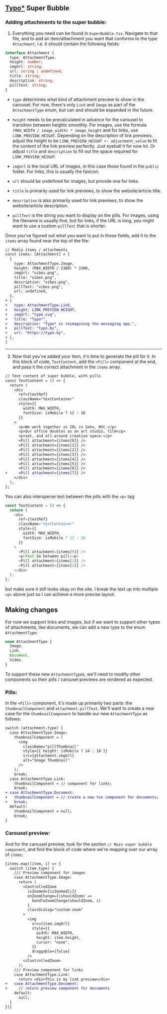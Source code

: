 ## [Typo*](https://typo.by) Super Bubble

### Adding attachments to the super bubble:

1. Everything you need can be found in `SuperBubble.tsx`. Navigate to that file, and to add an item/attachment you want that conforms to the type `Attachment`, i.e. it should contain the following fields:

```typescript
interface Attachment {
  type: AttachmentType;
  height: number;
  imgUrl: string;
  url: string | undefined;
  title: string;
  description: string;
  pillText: string;
}
```

- `type` determines what kind of attachment preview to show in the carousel. For now, there's only `Link` and `Image` as part of the `AttachmentType` enum, but can and should be expanded in the future.

- `height` needs to be precalculated in advance for the carousel to transition between heights smoothly. For images, use the formula `(MAX_WIDTH / image_width) * image_height` and for links, use `LINK_PREVIEW_HEIGHT`. Depending on the description of link previews, adjust the height to be `LINK_PREVIEW_HEIGHT +- adjustment_value` to fit the content of the link preview perfectly. Just eyeball it for now lol. Or adjust `title` and `description` to fill out the space required for `LINK_PREVIEW_HEIGHT`.

- `imgUrl` is the local URL of images, in this case those found in the `public` folder. For links, this is usually the favicon.

- `url` should be undefined for images, but provide one for links.

- `title` is primarily used for link previews, to show the website/article title.

- `description` is also primarily used for link previews, to show the website/article description.

- `pillText` is the string you want to display on the pills. For images, using the filename is usually fine, but for links, if the URL is long, you might want to use a custom `pillText` that is shorter.

Once you've figured out what you want to put in those fields, add it to the `items` array found near the top of the file:

```diff
// Media items / attachments
const items: [Attachment] = [
  {
    type: AttachmentType.Image,
    height: (MAX_WIDTH / 2300) * 2300,
    imgUrl: "vibes.png",
    title: "vibes.png",
    description: "vibes.png",
    pillText: "vibes.png",
    url: undefined,
  },
+ {
+   type: AttachmentType.Link,
+   height: LINK_PREVIEW_HEIGHT,
+   imgUrl: "typo.svg",
+   title: "Typo*",
+   description: "Typo* is reimagining the messaging app.",
+   pillText: "typo.by",
+   url: "https://typo.by",
+ },
]
```

***

2. Now that you've added your item, it's time to generate the pill for it. In this block of code, `TextContent`, add the `<Pill>` component at the end, and pass it the correct attachment in the `items` array.

```diff
// Text content of super bubble, with pills
const TextContent = () => {
  return (
    <div
      ref={textRef}
      className="textContainer"
      style={{ 
        width: MAX_WIDTH, 
        fontSize: isMobile ? 12 : 16 
      }}
    >
      <p>We work together in IRL in Soho, NYC.</p>
      <p>Our office doubles as an art studio, film</p>
      <p>set, and all-around creative space.</p>
      <Pill attachment={items[0]} />
      <Pill attachment={items[1]} />
      <Pill attachment={items[2]} />
      <Pill attachment={items[3]} />
      <Pill attachment={items[4]} />
      <Pill attachment={items[5]} />
      <Pill attachment={items[6]} />
+     <Pill attachment={items[7]} />
    </div>
  );
};
```

You can also intersperse text between the pills with the `<p>` tag:

```typescript
const TextContent = () => {
  return (
    <div
      ref={textRef}
      className="textContainer"
      style={{ 
        width: MAX_WIDTH, 
        fontSize: isMobile ? 12 : 16 
      }}
    >
      <Pill attachment={items[0]} />
      <p>Text in between pill</p>
      <Pill attachment={items[1]} />
      <Pill attachment={items[2]} />
    </div>
  );
};
```

but make sure it still looks okay on the site. I break the text up into multiple `<p>` above just so I can achieve a more precise layout.


## Making changes

For now we support links and images, but if we want to support other types of attachments, like documents, we can add a new type to the enum `AttachmentType`:

```typescript
enum AttachmentType {
  Image,
  Link,
  Document,
  Video,
}
```

To support these new `AttachmentType`s, we'll need to modify other components so their pills / carousel previews are rendered as expected.

### Pills:

In the `<Pill>` component, it's made up primarily two parts: the `thumbnailComponent` and `attachment.pillText`. We'll want to create a new case for the `thumbnailComponent` to handle our new `AttachmentType` as follows:

```diff
switch (attachment.type) {
  case AttachmentType.Image:
    thumbnailComponent = (
      <img
        className="pillThumbnail"
        style={{ height: isMobile ? 14 : 18 }}
        src={attachment.imgUrl}
        alt="Image Thumbnail"
      />
    );
    break;
  case AttachmentType.Link:
    thumbnailComponent = // component for links;
    break;
+ case AttachmentType.Document:
+   thumbnailComponent = // create a new tsx component for documents;
+   break;
  default:
    thumbnailComponent = null;
    break;
}
```

### Carousel preview:

And for the carousel preview, look for the section `// Main super bubble component`, and find the block of code where we're mapping over our array of `items`:

```diff
{items.map((item, i) => {
  switch (item.type) {
    /// Preview component for images
    case AttachmentType.Image:
      return (
        <ControlledZoom
          isZoomed={isZoomed[i]}
          onZoomChange={(shouldZoom) =>
            handleZoomChange(shouldZoom, i)
          }
          classDialog="custom-zoom"
        >
          <img
            src={item.imgUrl}
            style={{
              width: MAX_WIDTH,
              height: item.height,
              cursor: "none",
            }}
            draggable={false}
          />
        </ControlledZoom>
      );
    /// Preview component for links
    case AttachmentType.Link:
      return <div>This is my link preview</div>
+   case AttachmentType.Document:
+     // return preview component for documents
    default:
      null;
  }
})}
```

